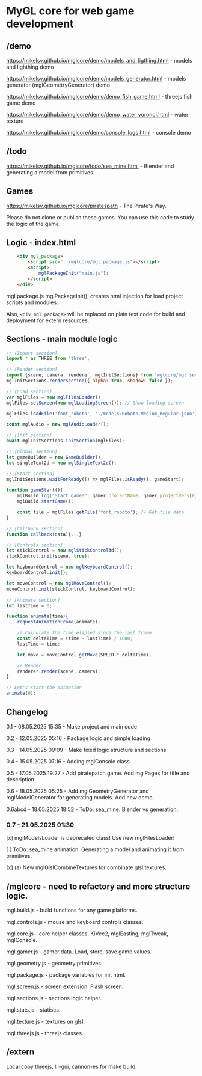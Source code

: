 # MyGL core for web game development

## /demo
https://mikelsv.github.io/mglcore/demo/models_and_ligthing.html - models and lighthing demo

https://mikelsv.github.io/mglcore/demo/models_generator.html - models generator (mglGeometryGenerator) demo

https://mikelsv.github.io/mglcore/demo/demo_fish_game.html - threejs fish game demo

https://mikelsv.github.io/mglcore/demo/demo_water_voronoi.html - water texture

https://mikelsv.github.io/mglcore/demo/console_logs.html - console demo

## /todo

https://mikelsv.github.io/mglcore/todo/sea_mine.html - Blender and generating a model from primitives.

## Games
https://mikelsv.github.io/mglcore/piratespath - The Pirate's Way.

Please do not clone or publish these games.
You can use this code to study the logic of the game.

## Logic - index.html
```html
    <div mgl_package>
        <script src="../mglcore/mgl.package.js"></script>
        <script>
            mglPackageInit("main.js");
        </script>
    </div>
```
mgl.package.js mglPackageInit(); creates html injection for load project scripts and modules.

Also, `<div mgl_package>` will be replaced on plain text code for build and deployment for extern resources.

## Sections - main module logic

```javascript
// [Import section]
import * as THREE from 'three';

// [Render section]
import {scene, camera, renderer, mglInitSections} from 'mglcore/mgl.sections.js';
mglInitSections.renderSection({ alpha: true, shadow: false });

// [Load section]
var mglFiles = new mglFilesLoader();
mglFiles.setScreen(new mglLoadingScreen()); // Show loading screen

mglFiles.loadFile('font_roboto', './models/Roboto Medium_Regular.json'); // Load font file

const mglAudio = new mglAudioLoader();

// [Init section]
await mglInitSections.initSection(mglFiles);

// [Global section]
let gameBuilder = new GameBuilder();
let singleText2d = new mglSingleText2d();

// [Start section]
mglInitSections.waitForReady(() => mglFiles.isReady(), gameStart);

function gameStart(){
    mglBuild.log("Start game!", gamer.projectName, gamer.projectVers[0]);
    mglBuild.startGame();

    const file = mglFiles.getFile('font_roboto'); // Get file data
}

// [Callback section]
function callback(data){...}

// [Controls section]
let stickControl = new mglStickControl3d();
stickControl.init(scene, true);

let keyboardControl = new mglKeyboardControl();
keyboardControl.init();

let moveControl = new mglMoveControl();
moveControl.init(stickControl, keyboardControl);

// [Animate section]
let lastTime = 0;

function animate(time){
    requestAnimationFrame(animate);

    // Calculate the time elapsed since the last frame
    const deltaTime = (time - lastTime) / 1000;
    lastTime = time;

    let move = moveControl.getMove(SPEED * deltaTime);

    // Render
    renderer.render(scene, camera);
}

// Let's start the animation
animate(0);
```

## Changelog
0.1 - 08.05.2025 15:35 - Make project and main code

0.2 - 12.05.2025 05:16 - Package logic and simple loading

0.3 - 14.05.2025 09:09 - Make fixed logic structure and sections

0.4 - 15.05.2025 07:16 - Adding mglConsole class

0.5 - 17.05.2025 19:27 - Add piratepatch game. Add mglPages for title and description.

0.6 - 18.05.2025 05:25 - Add mglGeometryGenerator and mglModelGenerator for generating models. Add new demo.

0.6abcd - 18.05.2025 18:52 - ToDo: sea_mine. Blender vs generation.

### 0.7 - 21.05.2025 01:30
[x] mglModelsLoader is deprecated class! Use new mglFilesLoader!

[ ] ToDo: sea_mine animation. Generating a model and animating it from primitives.

[x] (a) New mglGlslCombineTextures for combinate glsl textures.

## /mglcore - need to refactory and more structure logic.
mgl.build.js - build functions for any game platforms.

mgl.controls.js - mouse and keyboard controls classes.

mgl.core.js - core helper classes. KiVec2, mglEasting, mglTweak, mglConsole.

mgl.gamer.js - gamer data. Load, store, save game values.

mgl.geometry.js - geometry primitives.

mgl.package.js - package variables for init html.

mgl.screen.js - screen extension. Flash screen.

mgl.sections.js - sections logic helper.

mgl.stats.js - statiscs.

mgl.texture.js - textures on glsl.

mgl.threejs.js - threejs classes.

## /extern
Local copy [threejs](https://github.com/mrdoob/three.js), lil-gui, cannon-es for make build.
